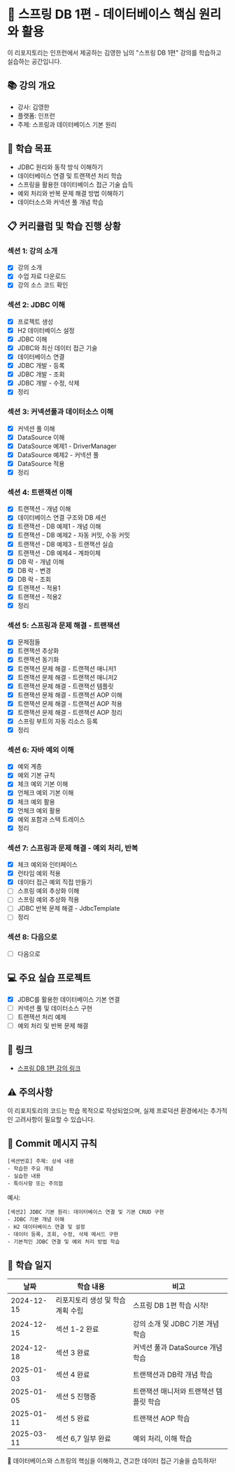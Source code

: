# 🌱 스프링 DB 1편 - 데이터베이스 핵심 원리와 활용

이 리포지토리는 인프런에서 제공하는 김영한 님의 "스프링 DB 1편" 강의를 학습하고 실습하는 공간입니다.

## 📚 강의 개요
- 강사: 김영한
- 플랫폼: 인프런
- 주제: 스프링과 데이터베이스 기본 원리

## 🎯 학습 목표
- JDBC 원리와 동작 방식 이해하기
- 데이터베이스 연결 및 트랜잭션 처리 학습
- 스프링을 활용한 데이터베이스 접근 기술 습득
- 예외 처리와 반복 문제 해결 방법 이해하기
- 데이터소스와 커넥션 풀 개념 학습

## 📋 커리큘럼 및 학습 진행 상황
### 섹션 1: 강의 소개
- [x] 강의 소개
- [x] 수업 자료 다운로드
- [x] 강의 소스 코드 확인

### 섹션 2: JDBC 이해
- [x] 프로젝트 생성
- [x] H2 데이터베이스 설정
- [x] JDBC 이해
- [x] JDBC와 최신 데이터 접근 기술
- [x] 데이터베이스 연결
- [x] JDBC 개발 - 등록
- [x] JDBC 개발 - 조회
- [x] JDBC 개발 - 수정, 삭제
- [x] 정리

### 섹션 3: 커넥션풀과 데이터소스 이해
- [x] 커넥션 풀 이해
- [x] DataSource 이해
- [x] DataSource 예제1 - DriverManager
- [x] DataSource 예제2 - 커넥션 풀
- [x] DataSource 적용
- [x] 정리

### 섹션 4: 트랜잭션 이해
- [x] 트랜잭션 - 개념 이해
- [x] 데이터베이스 연결 구조와 DB 세션
- [x] 트랜잭션 - DB 예제1 - 개념 이해
- [x] 트랜잭션 - DB 예제2 - 자동 커밋, 수동 커밋
- [x] 트랜잭션 - DB 예제3 - 트랜잭션 실습
- [x] 트랜잭션 - DB 예제4 - 계좌이체
- [x] DB 락 - 개념 이해
- [x] DB 락 - 변경
- [x] DB 락 - 조회
- [x] 트랜잭션 - 적용1
- [x] 트랜잭션 - 적용2
- [x] 정리

### 섹션 5: 스프링과 문제 해결 - 트랜잭션
- [x] 문제점들
- [x] 트랜잭션 추상화
- [x] 트랜잭션 동기화
- [x] 트랜잭션 문제 해결 - 트랜잭션 매니저1
- [x] 트랜잭션 문제 해결 - 트랜잭션 매니저2
- [x] 트랜잭션 문제 해결 - 트랜잭션 템플릿
- [x] 트랜잭션 문제 해결 - 트랜잭션 AOP 이해
- [x] 트랜잭션 문제 해결 - 트랜잭션 AOP 적용
- [x] 트랜잭션 문제 해결 - 트랜잭션 AOP 정리
- [x] 스프링 부트의 자동 리소스 등록
- [x] 정리

### 섹션 6: 자바 예외 이해
- [x] 예외 계층
- [x] 예외 기본 규칙
- [x] 체크 예외 기본 이해
- [x] 언체크 예외 기본 이해
- [x] 체크 예외 활용
- [x] 언체크 예외 활용
- [x] 예외 포함과 스택 트레이스
- [x] 정리

### 섹션 7: 스프링과 문제 해결 - 예외 처리, 반복
- [x] 체크 예외와 인터페이스
- [x] 런타임 예외 적용
- [x] 데이터 접근 예외 직접 만들기
- [ ] 스프링 예외 추상화 이해
- [ ] 스프링 예외 추상화 적용
- [ ] JDBC 반복 문제 해결 - JdbcTemplate
- [ ] 정리

### 섹션 8: 다음으로
- [ ] 다음으로

## 💻 주요 실습 프로젝트
- [x] JDBC를 활용한 데이터베이스 기본 연결
- [ ] 커넥션 풀 및 데이터소스 구현
- [ ] 트랜잭션 처리 예제
- [ ] 예외 처리 및 반복 문제 해결

## 🔗 링크
- [스프링 DB 1편 강의 링크](https://www.inflearn.com/course/스프링-db-1)

## ⚠️ 주의사항
이 리포지토리의 코드는 학습 목적으로 작성되었으며, 실제 프로덕션 환경에서는 추가적인 고려사항이 필요할 수 있습니다.

## 📌 Commit 메시지 규칙
```
[섹션번호] 주제: 상세 내용
- 학습한 주요 개념
- 실습한 내용
- 특이사항 또는 주의점
```

예시:
```
[섹션2] JDBC 기본 원리: 데이터베이스 연결 및 기본 CRUD 구현
- JDBC 기본 개념 이해
- H2 데이터베이스 연결 및 설정
- 데이터 등록, 조회, 수정, 삭제 메서드 구현
- 기본적인 JDBC 연결 및 예외 처리 방법 학습
```

## 📅 학습 일지
| 날짜         | 학습 내용              | 비고                     |
|------------|--------------------|------------------------|
| 2024-12-15 | 리포지토리 생성 및 학습 계획 수립 | 스프링 DB 1편 학습 시작!       |
| 2024-12-15 | 섹션 1-2 완료          | 강의 소개 및 JDBC 기본 개념 학습  |
| 2024-12-18 | 섹션 3 완료            | 커넥션 풀과 DataSource 개념 학습 |
| 2025-01-03 | 섹션 4 완료            | 트랜잭션과 DB락 개념 학습        |
| 2025-01-05 | 섹션 5 진행중           | 트랜잭션 매니저와 트랜잭션 템플릿 학습  |
| 2025-01-11 | 섹션 5 완료            | 트랜잭션 AOP 학습            |
| 2025-03-11 | 섹션 6,7 일부 완료       | 예외 처리, 이해 학습           |
 

🌱 데이터베이스와 스프링의 핵심을 이해하고, 견고한 데이터 접근 기술을 습득하자!